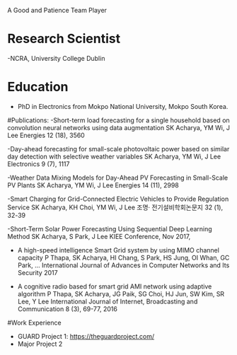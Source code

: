 A Good and Patience Team Player 

# Research Scientist
-NCRA, University College Dublin

# Education
- PhD in Electronics from Mokpo National University, Mokpo South Korea.

#Publications:
-Short-term load forecasting for a single household based on convolution neural networks using data augmentation 
 SK Acharya, YM Wi, J Lee Energies 12 (18), 3560 
 
-Day-ahead forecasting for small-scale photovoltaic power based on similar day detection with selective weather variables
 SK Acharya, YM Wi, J Lee Electronics 9 (7), 1117

 -Weather Data Mixing Models for Day-Ahead PV Forecasting in Small-Scale PV Plants
 SK Acharya, YM Wi, J Lee Energies 14 (11), 2998

 -Smart Charging for Grid-Connected Electric Vehicles to Provide Regulation Service
 SK Acharya, KH Choi, YM Wi, J Lee 조명· 전기설비학회논문지 32 (1), 32-39

-Short-Term Solar Power Forecasting Using Sequential Deep Learning Method
SK Acharya, S Park, J Lee KIEE Conference, Nov 2017, 

- A high-speed intelligence Smart Grid system by using MIMO channel capacity
 P Thapa, SK Acharya, HI Chang, S Park, HS Jung, OI Whan, GC Park, ...
International Journal of Advances in Computer Networks and Its Security 2017

- A cognitive radio based for smart grid AMI network using adaptive algorithm
P Thapa, SK Acharya, JG Paik, SG Choi, HJ Jun, SW Kim, SR Lee, Y Lee
International Journal of Internet, Broadcasting and Communication 8 (3), 69-77, 2016


#Work Experience
- GUARD Project 1: https://theguardproject.com/  
- Major Project 2

  
